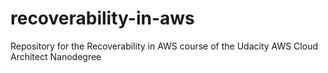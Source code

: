 # recoverability-in-aws
Repository for the Recoverability in AWS course of the Udacity AWS Cloud Architect Nanodegree
